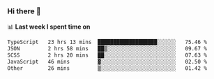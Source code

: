 ### Hi there 👋

<!--
**DBvc/DBvc** is a ✨ _special_ ✨ repository because its `README.md` (this file) appears on your GitHub profile.

Here are some ideas to get you started:

- 🔭 I’m currently working on ...
- 🌱 I’m currently learning ...
- 👯 I’m looking to collaborate on ...
- 🤔 I’m looking for help with ...
- 💬 Ask me about ...
- 📫 How to reach me: ...
- 😄 Pronouns: ...
- ⚡ Fun fact: ...
-->

📊 **Last week I spent time on**
<!--START_SECTION:waka-->

```txt
TypeScript   23 hrs 13 mins  ███████████████████░░░░░░   75.46 %
JSON         2 hrs 58 mins   ██▒░░░░░░░░░░░░░░░░░░░░░░   09.67 %
SCSS         2 hrs 20 mins   ██░░░░░░░░░░░░░░░░░░░░░░░   07.63 %
JavaScript   46 mins         ▓░░░░░░░░░░░░░░░░░░░░░░░░   02.50 %
Other        26 mins         ▒░░░░░░░░░░░░░░░░░░░░░░░░   01.42 %
```

<!--END_SECTION:waka-->
